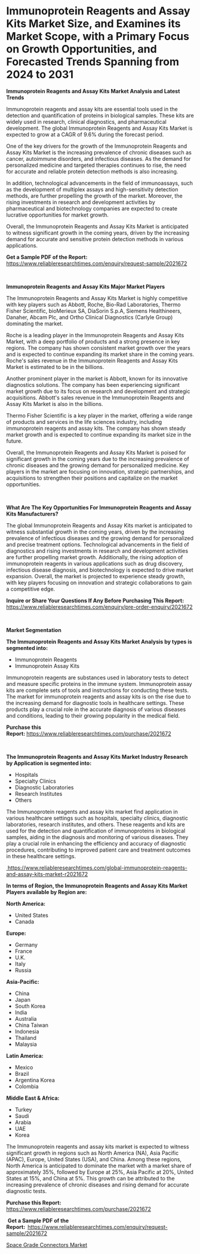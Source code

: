 <p><h1>Immunoprotein Reagents and Assay Kits Market Size, and Examines its Market Scope, with a Primary Focus on Growth Opportunities, and Forecasted Trends Spanning from 2024 to 2031</h1></p><p><strong>Immunoprotein Reagents and Assay Kits Market Analysis and Latest Trends</strong></p>
<p><p>Immunoprotein reagents and assay kits are essential tools used in the detection and quantification of proteins in biological samples. These kits are widely used in research, clinical diagnostics, and pharmaceutical development. The global Immunoprotein Reagents and Assay Kits Market is expected to grow at a CAGR of 9.6% during the forecast period.</p><p>One of the key drivers for the growth of the Immunoprotein Reagents and Assay Kits Market is the increasing prevalence of chronic diseases such as cancer, autoimmune disorders, and infectious diseases. As the demand for personalized medicine and targeted therapies continues to rise, the need for accurate and reliable protein detection methods is also increasing.</p><p>In addition, technological advancements in the field of immunoassays, such as the development of multiplex assays and high-sensitivity detection methods, are further propelling the growth of the market. Moreover, the rising investments in research and development activities by pharmaceutical and biotechnology companies are expected to create lucrative opportunities for market growth.</p><p>Overall, the Immunoprotein Reagents and Assay Kits Market is anticipated to witness significant growth in the coming years, driven by the increasing demand for accurate and sensitive protein detection methods in various applications.</p></p>
<p><strong>Get a Sample PDF of the Report:&nbsp;</strong> <a href="https://www.reliableresearchtimes.com/enquiry/request-sample/2021672">https://www.reliableresearchtimes.com/enquiry/request-sample/2021672</a></p>
<p>&nbsp;</p>
<p><strong>Immunoprotein Reagents and Assay Kits Major Market Players</strong></p>
<p><p>The Immunoprotein Reagents and Assay Kits Market is highly competitive with key players such as Abbott, Roche, Bio-Rad Laboratories, Thermo Fisher Scientific, bioMerieux SA, DiaSorin S.p.A, Siemens Healthineers, Danaher, Abcam Plc, and Ortho Clinical Diagnostics (Carlyle Group) dominating the market.</p><p>Roche is a leading player in the Immunoprotein Reagents and Assay Kits Market, with a deep portfolio of products and a strong presence in key regions. The company has shown consistent market growth over the years and is expected to continue expanding its market share in the coming years. Roche's sales revenue in the Immunoprotein Reagents and Assay Kits Market is estimated to be in the billions.</p><p>Another prominent player in the market is Abbott, known for its innovative diagnostics solutions. The company has been experiencing significant market growth due to its focus on research and development and strategic acquisitions. Abbott's sales revenue in the Immunoprotein Reagents and Assay Kits Market is also in the billions.</p><p>Thermo Fisher Scientific is a key player in the market, offering a wide range of products and services in the life sciences industry, including immunoprotein reagents and assay kits. The company has shown steady market growth and is expected to continue expanding its market size in the future.</p><p>Overall, the Immunoprotein Reagents and Assay Kits Market is poised for significant growth in the coming years due to the increasing prevalence of chronic diseases and the growing demand for personalized medicine. Key players in the market are focusing on innovation, strategic partnerships, and acquisitions to strengthen their positions and capitalize on the market opportunities.</p></p>
<p>&nbsp;</p>
<p><strong>What Are The Key Opportunities For Immunoprotein Reagents and Assay Kits Manufacturers?</strong></p>
<p><p>The global Immunoprotein Reagents and Assay Kits market is anticipated to witness substantial growth in the coming years, driven by the increasing prevalence of infectious diseases and the growing demand for personalized and precise treatment options. Technological advancements in the field of diagnostics and rising investments in research and development activities are further propelling market growth. Additionally, the rising adoption of immunoprotein reagents in various applications such as drug discovery, infectious disease diagnosis, and biotechnology is expected to drive market expansion. Overall, the market is projected to experience steady growth, with key players focusing on innovation and strategic collaborations to gain a competitive edge.</p></p>
<p><strong>Inquire or Share Your Questions If Any Before Purchasing This Report:</strong> <a href="https://www.reliableresearchtimes.com/enquiry/pre-order-enquiry/2021672">https://www.reliableresearchtimes.com/enquiry/pre-order-enquiry/2021672</a></p>
<p>&nbsp;</p>
<p><strong>Market Segmentation</strong></p>
<p><strong>The Immunoprotein Reagents and Assay Kits Market Analysis by types is segmented into:</strong></p>
<p><ul><li>Immunoprotein Reagents</li><li>Immunoprotein Assay Kits</li></ul></p>
<p><p>Immunoprotein reagents are substances used in laboratory tests to detect and measure specific proteins in the immune system. Immunoprotein assay kits are complete sets of tools and instructions for conducting these tests. The market for immunoprotein reagents and assay kits is on the rise due to the increasing demand for diagnostic tools in healthcare settings. These products play a crucial role in the accurate diagnosis of various diseases and conditions, leading to their growing popularity in the medical field.</p></p>
<p><strong>Purchase this Report:&nbsp;</strong><a href="https://www.reliableresearchtimes.com/purchase/2021672">https://www.reliableresearchtimes.com/purchase/2021672</a></p>
<p>&nbsp;</p>
<p><strong>The Immunoprotein Reagents and Assay Kits Market Industry Research by Application is segmented into:</strong></p>
<p><ul><li>Hospitals</li><li>Specialty Clinics</li><li>Diagnostic Laboratories</li><li>Research Institutes</li><li>Others</li></ul></p>
<p><p>The Immunoprotein reagents and assay kits market find application in various healthcare settings such as hospitals, specialty clinics, diagnostic laboratories, research institutes, and others. These reagents and kits are used for the detection and quantification of immunoproteins in biological samples, aiding in the diagnosis and monitoring of various diseases. They play a crucial role in enhancing the efficiency and accuracy of diagnostic procedures, contributing to improved patient care and treatment outcomes in these healthcare settings.</p></p>
<p><a href="https://www.reliableresearchtimes.com/global-immunoprotein-reagents-and-assay-kits-market-r2021672">&nbsp;https://www.reliableresearchtimes.com/global-immunoprotein-reagents-and-assay-kits-market-r2021672</a></p>
<p><strong>In terms of Region, the Immunoprotein Reagents and Assay Kits Market Players available by Region are:</strong></p>
<p>
    <p> <strong> North America: </strong>
        <ul>
            <li>United States</li>
            <li>Canada</li>
        </ul>
        </p> 
    <p> <strong> Europe: </strong>
        <ul>
            <li>Germany</li>
            <li>France</li>
            <li>U.K.</li>
            <li>Italy</li>
            <li>Russia</li>
        </ul>
        </p> 
    <p> <strong> Asia-Pacific: </strong>
        <ul>
            <li>China</li>
            <li>Japan</li>
            <li>South Korea</li>
            <li>India</li>
            <li>Australia</li>
            <li>China Taiwan</li>
            <li>Indonesia</li>
            <li>Thailand</li>
            <li>Malaysia</li>
        </ul>
        </p> 
    <p> <strong> Latin America: </strong>
        <ul>
            <li>Mexico</li>
            <li>Brazil</li>
            <li>Argentina Korea</li>
            <li>Colombia</li>
        </ul>
        </p> 
    <p> <strong> Middle East & Africa: </strong>
        <ul>
            <li>Turkey</li>
            <li>Saudi</li>
            <li>Arabia</li>
            <li>UAE</li>
            <li>Korea</li>
        </ul>
    </p>
    </p>
<p><p>The Immunoprotein reagents and assay kits market is expected to witness significant growth in regions such as North America (NA), Asia Pacific (APAC), Europe, United States (USA), and China. Among these regions, North America is anticipated to dominate the market with a market share of approximately 35%, followed by Europe at 25%, Asia Pacific at 20%, United States at 15%, and China at 5%. This growth can be attributed to the increasing prevalence of chronic diseases and rising demand for accurate diagnostic tests.</p></p>
<p><strong>Purchase this Report: </strong><a href="https://www.reliableresearchtimes.com/purchase/2021672">https://www.reliableresearchtimes.com/purchase/2021672</a></p>
<p>&nbsp;<strong>Get a Sample PDF of the Report:&nbsp;&nbsp;</strong><a href="https://www.reliableresearchtimes.com/enquiry/request-sample/2021672">https://www.reliableresearchtimes.com/enquiry/request-sample/2021672</a></p>
<p><strong></strong></p>
<p><p><a href="https://medium.com/@hsjri2637/space-grade-connectors-market-size-share-trends-analysis-report-by-end-use-9f3bb068b444">Space Grade Connectors Market</a></p></p>